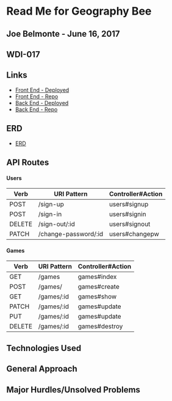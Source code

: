 # Read Me for Geography Bee
## Joe Belmonte - June 16, 2017
## WDI-017

## Links

-   [Front End - Deployed](https://joebelmonte.github.io/front_end_geo_bee/)
-   [Front End - Repo](https://github.com/joebelmonte/front_end_geo_bee)
-   [Back End - Deployed](https://serene-temple-28493.herokuapp.com)
-   [Back End - Repo](https://github.com/joebelmonte/back_end_geo_bee)

## ERD

-   [ERD](https://github.com/joebelmonte/back_end_geo_bee/blob/master/erdplus-diagram.png)

## API Routes

#### Users
| Verb   | URI Pattern          | Controller#Action |
|--------|----------------------|-------------------|
| POST   | /sign-up             | users#signup      |
| POST   | /sign-in             | users#signin      |
| DELETE | /sign-out/:id        | users#signout     |
| PATCH  | /change-password/:id | users#changepw    |

#### Games
| Verb   | URI Pattern      | Controller#Action      |
|--------|------------------|------------------------|
| GET    | /games      | games#index       |
| POST   | /games/     | games#create      |
| GET    | /games/:id  | games#show        |
| PATCH  | /games/:id  | games#update      |
| PUT    | /games/:id  | games#update      |
| DELETE | /games/:id  | games#destroy     |

## Technologies Used

## General Approach

## Major Hurdles/Unsolved Problems
